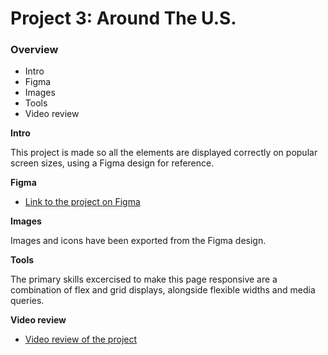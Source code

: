 # Project 3: Around The U.S.

### Overview

- Intro
- Figma
- Images
- Tools
- Video review

**Intro**

This project is made so all the elements are displayed correctly on popular screen sizes, using a Figma design for reference.

**Figma**

- [Link to the project on Figma](https://www.figma.com/file/ii4xxsJ0ghevUOcssTlHZv/Sprint-3%3A-Around-the-US?node-id=0%3A1)

**Images**

Images and icons have been exported from the Figma design.

**Tools**

The primary skills excercised to make this page responsive are a combination of flex and grid displays, alongside flexible widths and media queries.

**Video review**

- [Video review of the project](https://drive.google.com/file/d/1O5q8L90ArLYaTEgddT5xfjrGWsAaAY_V/view?usp=sharing)
